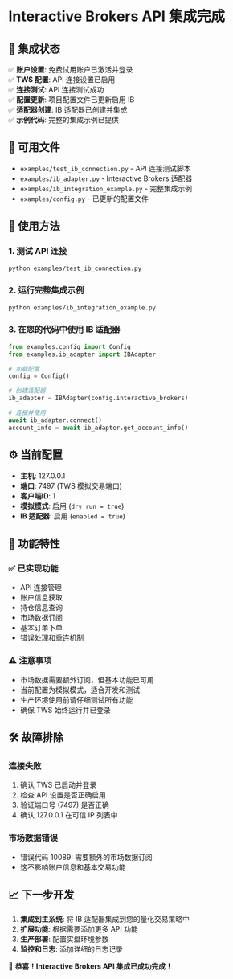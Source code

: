 # Interactive Brokers API 集成完成

## 🎉 集成状态

✅ **账户设置**: 免费试用账户已激活并登录  
✅ **TWS 配置**: API 连接设置已启用  
✅ **连接测试**: API 连接测试成功  
✅ **配置更新**: 项目配置文件已更新启用 IB  
✅ **适配器创建**: IB 适配器已创建并集成  
✅ **示例代码**: 完整的集成示例已提供  

## 📁 可用文件

- `examples/test_ib_connection.py` - API 连接测试脚本
- `examples/ib_adapter.py` - Interactive Brokers 适配器
- `examples/ib_integration_example.py` - 完整集成示例
- `examples/config.py` - 已更新的配置文件

## 🚀 使用方法

### 1. 测试 API 连接
```bash
python examples/test_ib_connection.py
```

### 2. 运行完整集成示例
```bash
python examples/ib_integration_example.py
```

### 3. 在您的代码中使用 IB 适配器
```python
from examples.config import Config
from examples.ib_adapter import IBAdapter

# 加载配置
config = Config()

# 创建适配器
ib_adapter = IBAdapter(config.interactive_brokers)

# 连接并使用
await ib_adapter.connect()
account_info = await ib_adapter.get_account_info()
```

## ⚙️ 当前配置

- **主机**: 127.0.0.1
- **端口**: 7497 (TWS 模拟交易端口)
- **客户端ID**: 1
- **模拟模式**: 启用 (`dry_run = true`)
- **IB 适配器**: 启用 (`enabled = true`)

## 🔧 功能特性

### ✅ 已实现功能
- API 连接管理
- 账户信息获取
- 持仓信息查询
- 市场数据订阅
- 基本订单下单
- 错误处理和重连机制

### ⚠️ 注意事项
- 市场数据需要额外订阅，但基本功能已可用
- 当前配置为模拟模式，适合开发和测试
- 生产环境使用前请仔细测试所有功能
- 确保 TWS 始终运行并已登录

## 🛠️ 故障排除

### 连接失败
1. 确认 TWS 已启动并登录
2. 检查 API 设置是否正确启用
3. 验证端口号 (7497) 是否正确
4. 确认 127.0.0.1 在可信 IP 列表中

### 市场数据错误
- 错误代码 10089: 需要额外的市场数据订阅
- 这不影响账户信息和基本交易功能

## 📈 下一步开发

1. **集成到主系统**: 将 IB 适配器集成到您的量化交易策略中
2. **扩展功能**: 根据需要添加更多 API 功能
3. **生产部署**: 配置实盘环境参数
4. **监控和日志**: 添加详细的日志记录

🎊 **恭喜！Interactive Brokers API 集成已成功完成！**